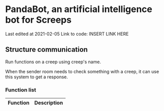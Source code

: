 # PandaBot, an artificial intelligence bot for Screeps

Last edited at 2021-02-05
Link to code: INSERT LINK HERE

## Structure communication

Run functions on a creep using creep's name.

When the sender room needs to check something with a creep, it can use this system to get a response.

### Function list

| Function      | Description                |
|---------------|:--------------------------:|

